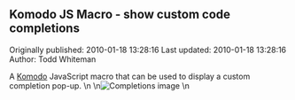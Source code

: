 ## Komodo JS Macro - show custom code completions 
Originally published: 2010-01-18 13:28:16 
Last updated: 2010-01-18 13:28:16 
Author: Todd Whiteman 
 
A [Komodo](http://www.activestate.com/komodo) JavaScript macro that can be used to display a custom completion pop-up.\n\n![Completions image](http://community.activestate.com/files/images/custom_completions.png)\n